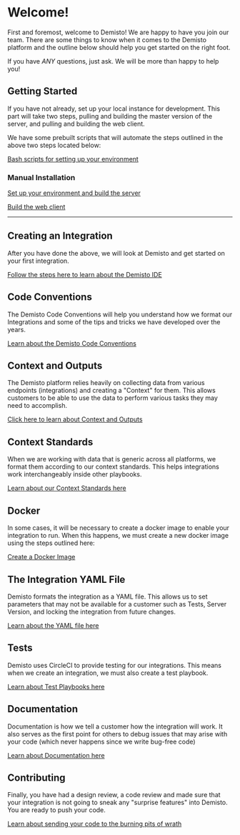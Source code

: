 # Welcome!
First and foremost, welcome to Demisto! We are happy to have you join our team. There are some things to know when it comes to the Demisto platform and the outline below should help you get started on the right foot.

If you have *ANY* questions, just ask. We will be more than happy to help you!

## Getting Started
If you have not already, set up your local instance for development. This part will take two steps, pulling and building the master version of the server, and pulling and building the web client.

We have some prebuilt scripts that will automate the steps outlined in the above two steps located below:

[Bash scripts for setting up your environment](https://github.com/demisto/etc/tree/master/bash_files)

### Manual Installation
[Set up your environment and build the server](https://github.com/demisto/server#demisto-server-component-in-golang)

[Build the web client](https://github.com/demisto/web-client#getting-started)

***

## Creating an Integration
After you have done the above, we will look at Demisto and get started on your first integration.

[Follow the steps here to learn about the Demisto IDE](/docs/getting_started/README.MD)


## Code Conventions
The Demisto Code Conventions will help you understand how we format our Integrations and some of the tips and tricks we have developed over the years.

[Learn about the Demisto Code Conventions](/docs/code_conventions/README.MD)
 
## Context and Outputs
The Demisto platform relies heavily on collecting data from various endpoints (integrations) and creating a "Context" for them. This allows customers to be able to use the data to perform various tasks they may need to accomplish.

[Click here to learn about Context and Outputs](/docs/context_and_ouputs/README.MD)

## Context Standards
When we are working with data that is generic across all platforms, we format them according to our context standards. This helps integrations work interchangeably inside other playbooks.

[Learn about our Context Standards here](/docs/context_standards/README.MD)

## Docker
In some cases, it will be necessary to create a docker image to enable your integration to run. When this happens, we must create a new docker image using the steps outlined here:

[Create a Docker Image](/docs/docker/README.MD)

## The Integration YAML File
Demisto formats the integration as a YAML file. This allows us to set parameters that may not be available for a customer such as Tests, Server Version, and locking the integration from future changes.

[Learn about the YAML file here](https://github.com/demisto/etc/wiki/Creating-an-Integration-in-Demisto-%5BThe-YAML-File%5D)

## Tests
Demisto uses CircleCI to provide testing for our integrations. This means when we create an integration, we must also create a test playbook.

[Learn about Test Playbooks here](https://github.com/demisto/etc/wiki/Creating-an-Integration-in-Demisto-%5BTests%5D)

## Documentation
Documentation is how we tell a customer how the integration will work. It also serves as the first point for others to debug issues that may arise with your code (which never happens since we write bug-free code)

[Learn about Documentation here](https://github.com/demisto/etc/wiki/Creating-an-Integration-in-Demisto-%5BDocumentation%5D)

## Contributing
Finally, you have had a design review, a code review and made sure that your integration is not going to sneak any "surprise features" into Demisto. You are ready to push your code.

[Learn about sending your code to the burning pits of wrath](https://github.com/demisto/etc/wiki/Creating-an-Integration-in-Demisto-%5BContributing%5D)
